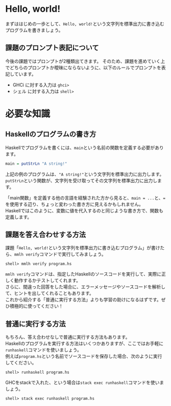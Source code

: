# Hello, world!

まずははじめの一歩として、`Hello, world!`という文字列を標準出力に書き込むプログラムを書きましょう。

## 課題のプロンプト表記について

今後の課題ではプロンプトが2種類出てきます。
そのため、課題を進めていく上でどちらのプロンプトか曖昧にならないように、以下のルールでプロンプトを表記しています。

- GHCi に対する入力は `ghci>`
- シェル に対する入力は `shell>`

# 必要な知識

## Haskellのプログラムの書き方

Haskellでプログラムを書くには、`main`という名前の関数を定義する必要があります。

```haskell
main = putStrLn "A string!"
```

上記の例のプログラムは、`"A string!"`という文字列を標準出力に出力します。  
`putStrLn`という関数が、文字列を受け取ってその文字列を標準出力に出力します。

「main関数」を定義する他の言語を経験された方から見ると、`main = ...`と、`=`を使用する辺り、ちょっと変わった書き方に見えるかもしれません。  
Haskellではこのように、変数に値を代入するのと同じような書き方で、関数も定義します。

## 課題を答え合わせする方法

課題「`Hello, world!`という文字列を標準出力に書き込むプログラム」が書けたら、`mmlh verify`コマンドで実行してみましょう。

```
shell> mmlh verify program.hs
```

`mmlh verify`コマンドは、指定したHaskellのソースコードを実行して、実際に正しく動作するかテストしてくれます。  
さらに、間違った回答をした場合に、エラーメッセージやソースコードを解析して、ヒントを出してくれることもあります。  
これから紹介する「普通に実行する方法」よりも学習の助けになるはずです。ぜひ積極的に使ってください！

## 普通に実行する方法

もちろん、答え合わせなしで普通に実行する方法もあります。  
Haskellのプログラムを実行する方法はいくつかありますが、ここではお手軽に`runhaskell`コマンドを使いましょう。  
例えば`program.hs`という名前でソースコードを保存した場合、次のように実行してください。

```
shell> runhaskell program.hs
```

GHCをstackで入れた、という場合は`stack exec runhaskell`コマンドを使いましょう。

```
shell> stack exec runhaskell program.hs
```
